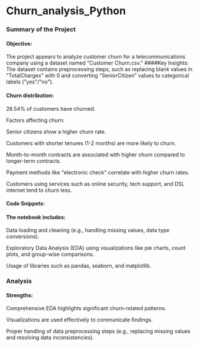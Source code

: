 # Churn_analysis_Python
### Summary of the Project
#### Objective: 
The project appears to analyze customer churn for a telecommunications company using a dataset named "Customer Churn.csv."
####Key Insights:
The dataset contains preprocessing steps, such as replacing blank values in "TotalCharges" with 0 and converting "SeniorCitizen" values to categorical labels ("yes"/"no").
#### Churn distribution:
26.54% of customers have churned.

Factors affecting churn:

Senior citizens show a higher churn rate.

Customers with shorter tenures (1-2 months) are more likely to churn.

Month-to-month contracts are associated with higher churn compared to longer-term contracts.

Payment methods like "electronic check" correlate with higher churn rates.

Customers using services such as online security, tech support, and DSL internet tend to churn less.
#### Code Snippets:
#### The notebook includes:
Data loading and cleaning (e.g., handling missing values, data type conversions).

Exploratory Data Analysis (EDA) using visualizations like pie charts, count plots, and group-wise comparisons.

Usage of libraries such as pandas, seaborn, and matplotlib.
### Analysis
#### Strengths:
Comprehensive EDA highlights significant churn-related patterns.

Visualizations are used effectively to communicate findings.

Proper handling of data preprocessing steps (e.g., replacing missing values and resolving data inconsistencies).

